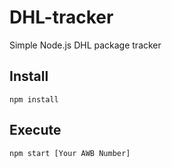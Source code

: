 # DHL-tracker
Simple Node.js DHL package tracker

## Install

``` npm install ```

## Execute

``` npm start [Your AWB Number] ```
